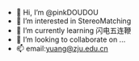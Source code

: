 - 👋 Hi, I’m @pinkDOUDOU
- 👀 I’m interested in StereoMatching
- 🌱 I’m currently learning 闪电五连鞭
- 💞️ I’m looking to collaborate on ...
- 📫 email:yuang@zju.edu.cn

<!---
pinkDOUDOU/pinkDOUDOU is a ✨ special ✨ repository because its `README.md` (this file) appears on your GitHub profile.
You can click the Preview link to take a look at your changes.
--->
